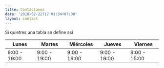 ```yaml
---
title: Contáctanos
date: '2018-02-22T17:01:34+07:00'
layout: contact
---
```


Si quietres una tabla se define así

| Lunes        | Martes       | Miércoles    | Jueves       | Viernes      |
|--------------|--------------|--------------|--------------|--------------|
| 9:00 - 19:00 | 9:00 - 19:00 | 9:00 - 19:00 | 9:00 - 19:00 | 9:00 - 15:00 |

